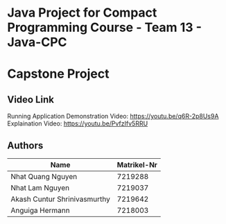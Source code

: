 # Java Project for Compact Programming Course - Team 13 - Java-CPC
# Capstone Project
## Video Link
Running Application Demonstration Video: https://youtu.be/q6R-2p8Us9A
Explaination Video: https://youtu.be/PvfzIfv5RRU

## Authors
| Name | Matrikel-Nr |
| -------- | -------- | 
| Nhat Quang Nguyen | 7219288 | 
| Nhat Lam Nguyen | 7219037 | 
| Akash Cuntur Shrinivasmurthy | 7219642 | 
| Anguiga Hermann | 7218003|
